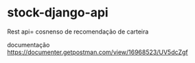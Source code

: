 # stock-django-api


Rest api= cosnenso de recomendação de carteira

documentação 
https://documenter.getpostman.com/view/16968523/UV5dcZgf
